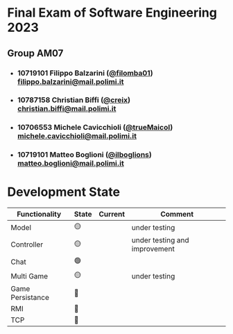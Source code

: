 # Final Exam of Software Engineering 2023
## Group AM07

- ### 10719101 Filippo Balzarini ([@filomba01](https://github.com/filomba01)) filippo.balzarini@mail.polimi.it
- ### 10787158 Christian Biffi ([@creix](https://github.com/creix)) christian.biffi@mail.polimi.it
- ### 10706553 Michele Cavicchioli ([@trueMaicol](https://github.com/trueMaicol)) michele.cavicchioli@mail.polimi.it
- ### 10719101 Matteo Boglioni ([@ilboglions](https://github.com/ilboglions)) matteo.boglioni@mail.polimi.it

# Development State

| Functionality   | State           | Current | Comment                       |
|-----------------|-----------------| ---- |-------------------------------|
| Model           | :yellow_circle: | | under testing                 |
| Controller      | :yellow_circle: | | under testing and improvement |
| Chat            | :green_circle:  | |                               |
| Multi Game      | :yellow_circle: | | under testing                 |
| Game Persistance | :red_circle:    | |                               |
| RMI             | :red_circle:    | |                               |
| TCP             | :red_circle:    | |                               |
